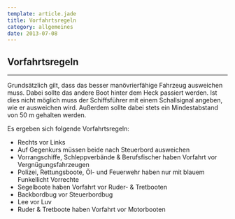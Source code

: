 ```yaml
---
template: article.jade
title: Vorfahrtsregeln
category: allgemeines
date: 2013-07-08
---
```


## Vorfahrtsregeln

---

Grundsätzlich gilt, dass das besser manövrierfähige Fahrzeug ausweichen muss.
Dabei sollte das andere Boot hinter dem Heck passiert werden.
Ist dies nicht möglich muss der Schiffsführer mit einem Schallsignal angeben, wie er ausweichen wird.
Außerdem sollte dabei stets ein Mindestabstand von 50 m gehalten werden.

Es ergeben sich folgende Vorfahrtsregeln:

-   Rechts vor Links
-   Auf Gegenkurs müssen beide nach Steuerbord ausweichen
-   Vorrangschiffe, Schleppverbände & Berufsfischer haben Vorfahrt vor Vergnügungsfahrzeugen
-   Polizei, Rettungsboote, Öl- und Feuerwehr haben nur mit blauem Funkellicht Vorrechte
-   Segelboote haben Vorfahrt vor Ruder- & Tretbooten
-   Backbordbug vor Steuerbordbug
-   Lee vor Luv
-   Ruder & Tretboote haben Vorfahrt vor Motorbooten